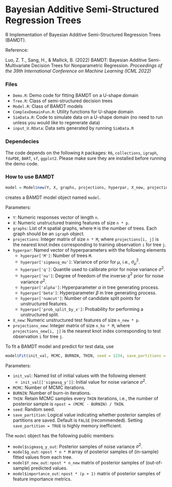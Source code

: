 # Bayesian Additive Semi-Structured Regression Trees
R Implementation of Bayesian Additive Semi-Structured Regression Trees (BAMDT).

Reference:

Luo, Z. T., Sang, H., & Mallick, B. (2022) BAMDT: Bayesian Additive Semi-Multivariate Decision Trees for
Nonparametric Regression. *Proceedings of the 39th International Conference on Machine Learning (ICML 2022)*

### Files

* `Demo.R`: Demo code for fitting BAMDT on a U-shape domain
* `Tree.R`: Class of semi-structured decision trees
* `Model.R`: Class of BAMDT models
* `ComplexDomainFun.R`: Utility functions for U-shape domain
* `SimData.R`: Code to simulate data on a U-shape domain (no need to run unless you would like to regenerate data)
* `input_U.RData`: Data sets generated by running `SimData.R`

### Dependecies

The code depends on the following `R` packages: `R6`, `collections`, `igraph`, `fdaPDE`, `BART`, `sf`, `ggplot2`.
Please make sure they are installed before running the demo code.

### How to use BAMDT

```R
model = Model$new(Y, X, graphs, projections, hyperpar, X_new, projections_new)
```
creates a BAMDT model object named `model`.

Parameters:
* `Y`: Numeric responses vector of length `n`.
* `X`: Numeric unstructured training features of size `n * p`.
* `graphs`: List of `M` spatial graphs, where `M` is the number of trees. Each graph should be an `igraph` object.
* `projections`: Integer matrix of size `n * M`, where `projections[i, j]` is the nearest knot index corresponding to training observation `i` for tree `j`.
* `hyperpar`: Named vector of hyperparameters with the following elements
    * `hyperpar['M']`: Number of trees `M`.
    * `hyperpar['sigmasq_mu']`: Variance of prior for $\mu$, i.e., $\sigma^2_\mu$.
    * `hyperpar['q']`: Quantile used to calibrate prior for noise variance $\sigma^2$.
    * `hyperpar['nu']`: Degree of freedom of the inverse-$\chi^2$ prior for noise variance $\sigma^2$.
    * `hyperpar['alpha']`: Hyperparameter $\alpha$ in tree generating process.
    * `hyperpar['beta']`: Hyperparameter $\beta$ in tree generating process.
    * `hyperpar['numcut']`: Number of candidate split points for unstructured features.                    
    * `hyperpar['prob_split_by_x']`: Probability for performing a unstructured split.
* `X_new`: Numeric unstructured test features of size `n_new * p`.
* `projections_new`: Integer matrix of size `n_ho * M`, where `projections_new[i, j]` is the nearest knot index corresponding to test observation `i` for tree `j`.

To fit a BAMDT model and predict for test data, use
```R
model$Fit(init_val, MCMC, BURNIN, THIN, seed = 1234, save_partitions = FALSE)
```
Parameters:
* `init_val`: Named list of initial values with the following element
    * `init_val[['sigmasq_y']]`: Initial value for noise variance $\sigma^2$.
* `MCMC`: Number of MCMC iterations.
* `BURNIN`: Number of burn-in iterations.
* `THIN`: Retain MCMC samples every `THIN` iterations, i.e., the number of posterior sample is `npost = (MCMC - BURNIN) / THIN`.
* `seed`: Random seed.
* `save_partition`: Logical value indicating whether posterior samples of partitions are saved. Default is `FALSE` (recommended). Setting `save_partition = TRUE` is highly memory inefficient.

The `model` object has the following public members:
* `model$sigmasq_y_out`: Posterior samples of noise variance $\sigma^2$.
* `model$g_out`: `npost * n * M` array of posterior samples of (in-sample) fitted values from each tree.
* `model$Y_new_out`: `npost * n_new` matrix of posterior samples of (out-of-sample) predicted values.
* `model$importance_out`: `npost * (p + 1)` matrix of posterior samples of feature importance metrics.
